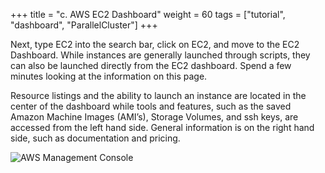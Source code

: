 +++
title = "c. AWS EC2 Dashboard"
weight = 60
tags = ["tutorial", "dashboard", "ParallelCluster"]
+++

Next, type EC2 into the search bar, click on EC2, and move to the EC2 Dashboard. While instances are generally launched through scripts, they can also be launched directly from the EC2 dashboard. Spend a few minutes looking at the information on this page.

Resource listings and the ability to launch an instance are located in the center of the dashboard while tools and features, such as the saved Amazon Machine Images (AMI’s), Storage Volumes, and ssh keys, are accessed from the left hand side. General information is on the right hand side, such as documentation and pricing.

![AWS Management Console](/images/hpc-aws-parallelcluster-workshop/aws-ec2.png)





